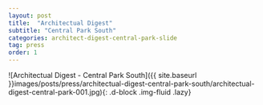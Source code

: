 ```yaml
---
layout: post
title:  "Architectual Digest"
subtitle: "Central Park South"
categories: architect-digest-central-park-slide
tag: press
order: 1
---
```


![Architectual Digest - Central Park South]({{ site.baseurl }}images/posts/press/architectual-digest-central-park-south/architectual-digest-central-park-001.jpg){: .d-block .img-fluid .lazy}
